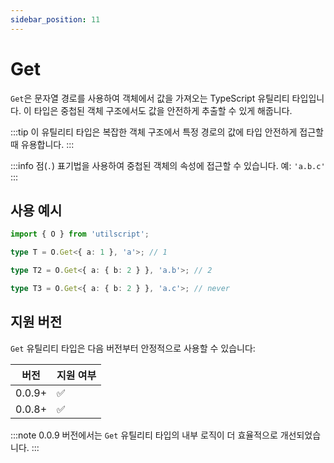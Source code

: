 ```yaml
---
sidebar_position: 11
---
```


# Get

`Get`은 문자열 경로를 사용하여 객체에서 값을 가져오는 TypeScript 유틸리티 타입입니다. 이 타입은 중첩된 객체 구조에서도 값을 안전하게 추출할 수 있게 해줍니다.

:::tip
이 유틸리티 타입은 복잡한 객체 구조에서 특정 경로의 값에 타입 안전하게 접근할 때 유용합니다.
:::

:::info
점(`.`) 표기법을 사용하여 중첩된 객체의 속성에 접근할 수 있습니다. 예: `'a.b.c'`
:::

## 사용 예시

```ts
import { O } from 'utilscript';

type T = O.Get<{ a: 1 }, 'a'>; // 1

type T2 = O.Get<{ a: { b: 2 } }, 'a.b'>; // 2

type T3 = O.Get<{ a: { b: 2 } }, 'a.c'>; // never
```

## 지원 버전

`Get` 유틸리티 타입은 다음 버전부터 안정적으로 사용할 수 있습니다:

| 버전   | 지원 여부 |
| ------ | --------- |
| 0.0.9+ | ✅        |
| 0.0.8+ | ✅        |

:::note
0.0.9 버전에서는 `Get` 유틸리티 타입의 내부 로직이 더 효율적으로 개선되었습니다.
:::
